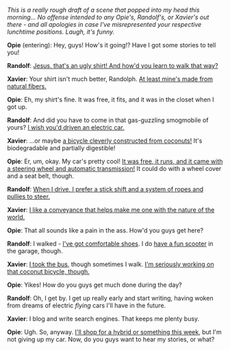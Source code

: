  <p><i>This is a really rough draft of a scene that popped into my head this morning...  No offense intended to any Opie's, Randolf's, or Xavier's out there - and all apologies in case I've misrepresented your respective lunchtime positions.  Laugh, it's funny.</i></p>
 <p><b>Opie</b> (entering): Hey, guys!  How's it going!?  Have I got some stories to tell you!</p>
 <p><b>Randolf</b>: <a href="http://copia.ogbuji.net/blog/2005-06-27/Wow___XML_">Jesus, that's an ugly shirt!  And how'd you learn to walk that way?</a></p>
 <p><b>Xavier</b>: Your shirt isn't much better, Randolph.  <a href="http://microformats.org/about/">At least mine's made from natural fibers.</a></p>
 <p><b>Opie</b>: Eh, my shirt's fine.  It was free, it fits, and it was in the closet when I got up.</p>
 <p><b>Randolf</b>: And did you have to come in that gas-guzzling smogmobile of yours? <a href="http://dannyayers.com/archives/2006/02/10/feedlists-in-rdf/">I wish you'd driven an electric car.</a></p>
 <p><b>Xavier</b>: ...or maybe <a href="http://decafbad.com/blog/2005/11/27/i-wish-it-were-in-xoxo">a bicycle cleverly constructed from coconuts!</a>  It's biodegradable and partially digestible!</p>
 <p><b>Opie</b>: Er, um, okay.  My car's pretty cool!  <a href="http://support.opml.org/download">It was free, it runs, and it came with a steering wheel and automatic transmission!</a>  It could do with a wheel cover and a seat belt, though.</p>
 <p><b>Randolf</b>:  <a href="http://copia.ogbuji.net/blog/2005-07-06/OPML__XOXO" title="I use emacs plus the command line for most of my coding, and after trying out a half dozen blog posting tool for posting to Copia, I ended up writing an e-mail-to-post gateway so that I can enter text (markdown) into a UI I'm already familiar with, Evolution's e-mail composition window.">When I drive, I prefer a stick shift and a system of ropes and pullies to steer.</a></p>
 <p><b>Xavier</b>: <a href="http://microformats.org/wiki/faqs-for-rdf">I like a conveyance that helps make me one with the nature of the world.</a></p>
 <p><b>Opie</b>: That all sounds like a pain in the ass.  How'd you guys get here?</p>
 <p><b>Randolf</b>:  I walked - <a href="http://www.dajobe.org/2004/01/turtle/">I've got comfortable shoes</a>.  I do <a href="http://www.w3.org/2001/11/IsaViz/">have a fun scooter</a> in the garage, though.</p>
 <p><b>Xavier</b>: <a href="http://wordpress.org/">I took the bus</a>, though sometimes I walk.  <a href="http://www.decafbad.com/blog/2005/07/12/xoxo_outliner_experiment">I'm seriously working on that coconut bicycle, though.</a></p>
 <p><b>Opie</b>: Yikes!  How do you guys get much done during the day?</p>
 <p><b>Randolf</b>: Oh, I get by.  I get up really early and start writing, having woken from dreams of electric <i>flying</i> cars I'll have in the future.</p>
 <p><b>Xavier</b>: I blog and write search engines.  That keeps me plenty busy.</p>
 <p><b>Opie</b>: Ugh.  So, anyway.  <a href="http://decafbad.com/blog/2006/02/16/just-put-on-your-xoxo-colored-glasses">I'll shop for a hybrid or something this week</a>, but I'm not giving up my car.  Now, do you guys want to hear my stories, or what?</p>
